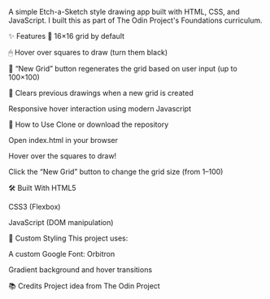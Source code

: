 A simple Etch-a-Sketch style drawing app built with HTML, CSS, and JavaScript. I built this as part of The Odin Project's Foundations curriculum.


✨ Features
🎨 16×16 grid by default

🖱 Hover over squares to draw (turn them black)

🔄 “New Grid” button regenerates the grid based on user input (up to 100×100)

🧼 Clears previous drawings when a new grid is created

Responsive hover interaction using modern Javascript


🚀 How to Use
Clone or download the repository

Open index.html in your browser

Hover over the squares to draw!

Click the “New Grid” button to change the grid size (from 1–100)


🛠 Built With
HTML5

CSS3 (Flexbox)

JavaScript (DOM manipulation)


🎨 Custom Styling
This project uses:

A custom Google Font: Orbitron

Gradient background and hover transitions


📚 Credits
Project idea from The Odin Project